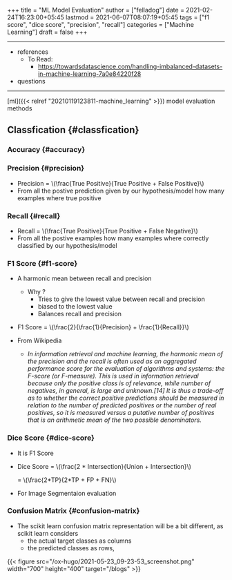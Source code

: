 +++
title = "ML Model Evaluation"
author = ["felladog"]
date = 2021-02-24T16:23:00+05:45
lastmod = 2021-06-07T08:07:19+05:45
tags = ["f1 score", "dice score", "precision", "recall"]
categories = ["Machine Learning"]
draft = false
+++

---

-   references
    -   To Read:
        -   <https://towardsdatascience.com/handling-imbalanced-datasets-in-machine-learning-7a0e84220f28>
-   questions

---

[ml]({{< relref "20210119123811-machine_learning" >}}) model evaluation methods


## Classfication {#classfication}


### Accuracy {#accuracy}


### Precision {#precision}

-   Precision = \\(\frac{True Positive}{True Positive + False Positive}\\)
-   From all the postive prediction given by our hypothesis/model how many examples where true positive


### Recall {#recall}

-   Recall = \\(\frac{True Positive}{True Positive + False Negative}\\)
-   From all the postive examples how many examples where correctly classified by our hypothesis/model


### F1 Score {#f1-score}

-   A harmonic mean between recall and precision
    -   Why ?
        -   Tries to give the lowest value between recall and precision
        -   biased to the lowest value
        -   Balances recall and precision
-   F1 Score = \\(\frac{2}{\frac{1}{Precision} + \frac{1}{Recall}}\\)

-   From Wikipedia
    -   _In information retrieval and machine learning, the harmonic mean of the precision and the recall is often used as an aggregated performance score for the evaluation of algorithms and systems: the F-score (or F-measure). This is used in information retrieval because only the positive class is of relevance, while number of negatives, in general, is large and unknown.[14] It is thus a trade-off as to whether the correct positive predictions should be measured in relation to the number of predicted positives or the number of real positives, so it is measured versus a putative number of positives that is an arithmetic mean of the two possible denominators._


### Dice Score {#dice-score}

-   It is F1 Score
-   Dice Score = \\(\frac{2 \* Intersection}{Union + Intersection}\\)

    = \\(\frac{2\*TP}{2\*TP + FP + FN}\\)
-   For Image Segmentaion evaluation


### Confusion Matrix {#confusion-matrix}

-   The scikit learn confusion matrix representation will be a bit different, as scikit learn considers
    -   the actual target classes as columns
    -   the predicted classes as rows,

{{< figure src="/ox-hugo/2021-05-23_09-23-53_screenshot.png" width="700" height="400" target="/blogs" >}}
